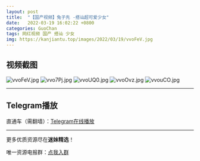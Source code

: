 ```yaml
---
layout: post
title:  "【国产视频】兔子先 -搭讪超可爱少女"
date:   2022-03-19 16:02:22 +0800
categories: GuoChan
tags: 网红视频 国产 搭讪 少女
img: https://kanjiantu.top/images/2022/03/19/vvoFeV.jpg
---
```



## 视频截图

![vvoFeV.jpg](https://kanjiantu.top/images/2022/03/19/vvoFeV.jpg)
![vvo7Pj.jpg](https://kanjiantu.top/images/2022/03/19/vvo7Pj.jpg)
![vvoUQ0.jpg](https://kanjiantu.top/images/2022/03/19/vvoUQ0.jpg)
![vvoOvz.jpg](https://kanjiantu.top/images/2022/03/19/vvoOvz.jpg)
![vvouCO.jpg](https://kanjiantu.top/images/2022/03/19/vvouCO.jpg)

* * *
## Telegram播放

直通车（需翻墙）：[Telegram在线播放](https://t.me/mimeijingxuan/225)

* * *
更多优质资源尽在**迷妹精选**！

唯一资源电报群：[点我入群](https://t.me/mimeijingxuan)



